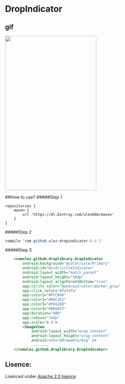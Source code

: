 # DropIndicator
## gif
<img src="https://github.com/Ulez/DropIndicator/blob/master/screenshots/view.gif" width = "300" height = "507.6" align=center />

##How to use?
#####Step 1 
```build
repositories {
    maven {
        url 'https://dl.bintray.com/ulez666/maven'
    }
}
```
#####Step 2
```java
compile 'com.github.ulez:dropindicator:0.0.1'
```

#####Step 3
```xml
    <comulez.github.droplibrary.DropIndicator
        android:background="@color/colorPrimary"
        android:id="@+id/circleIndicator"
        android:layout_width="match_parent"
        android:layout_height="50dp"
        android:layout_alignParentBottom="true"
        app:circle_color="@android:color/darker_gray"
        app:click_color="#fafafa"
        app:color1="#FCC04D"
        app:color2="#00C3E2"
        app:color3="#FE626D"
        app:color4="#966ACF"
        app:duration="800"
        app:radius="14dp"
        app:scale="0.5">
        <ImageView
            android:layout_width="wrap_content"
            android:layout_height="wrap_content"
            android:src="@drawable/msg" />
            ........
    </comulez.github.droplibrary.DropIndicator>
```
## Lisence:

Lisenced under [Apache 2.0 lisence](http://opensource.org/licenses/Apache-2.0)
